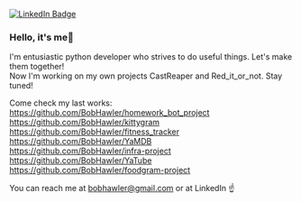 [![LinkedIn Badge](https://img.shields.io/badge/LinkedIn-Profile-informational?style=flat&logo=linkedin&logoColor=white&color=0D76A8)](https://www.linkedin.com/in/anatolyknv/)

### Hello, it's me👋

I'm entusiastic python developer who strives to do useful things. Let's make them together! \
Now I'm working on my own projects CastReaper and Red_it_or_not. Stay tuned!

Come check my last works: \
https://github.com/BobHawler/homework_bot_project \
https://github.com/BobHawler/kittygram \
https://github.com/BobHawler/fitness_tracker \
https://github.com/BobHawler/YaMDB \
https://github.com/BobHawler/infra-project \
https://github.com/BobHawler/YaTube \
https://github.com/BobHawler/foodgram-project

You can reach me at bobhawler@gmail.com or at LinkedIn ☝️
